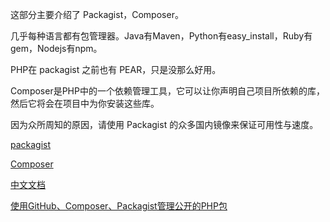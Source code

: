 这部分主要介绍了 Packagist，Composer。

几乎每种语言都有包管理器。Java有Maven，Python有easy_install，Ruby有gem，Nodejs有npm。

PHP在 packagist 之前也有 PEAR，只是没那么好用。

Composer是PHP中的一个依赖管理工具，它可以让你声明自己项目所依赖的库，然后它将会在项目中为你安装这些库。

因为众所周知的原因，请使用 Packagist 的众多国内镜像来保证可用性与速度。

[packagist](https://packagist.org/)

[Composer](https://getcomposer.org/)

[中文文档](http://docs.phpcomposer.com/)

[使用GitHub、Composer、Packagist管理公开的PHP包](http://rivsen.github.io/post/how-to-publish-package-to-packagist-using-github-and-composer-step-by-step/)


